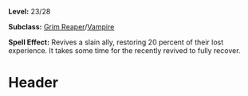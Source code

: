 <!-- TITLE: Spell: Reparation -->
<!-- SUBTITLE:  -->

**Level:** 23/28

**Subclass:** [Grim Reaper](grim-reaper)/[Vampire](vampire)

**Spell Effect:** Revives a slain ally, restoring 20 percent of their lost experience.  It takes some time for the recently revived to fully recover.

# Header